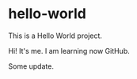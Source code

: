# hello-world
This is a Hello World project.

Hi!
It's me. 
I am learning now GitHub.

Some update.

